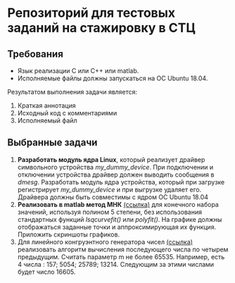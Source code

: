 # Репозиторий для тестовых заданий на стажировку в СТЦ
## Требования
* Язык реализации С или С++ или matlab.
* Исполняемые файлы должны запускаться на ОС Ubuntu 18.04.

Результатом выполнения задачи является:
1.	Краткая аннотация
2.	Исходный код с комментариями
3.	Исполняемый файл

## Выбранные задачи
1. **Разработать модуль ядра Linux**, который реализует драйвер символьного устройства *my_dummy_device*. При подключении и отключении устройства драйвер должен выводить сообщения в *dmesg*. Разработать модуль ядра устройства, который при загрузке регистрирует *my_dummy_device* и при выгрузке удаляет его. Драйвера должны быть совместимы с ядром ОС Ubuntu 18.04
2. **Реализовать в matlab метод МНК** [(ссылка)](https://ru.wikipedia.org/wiki/Метод_наименьших_квадратов) для конечного набора значений, используя полином 5 степени, без использования стандартных функций *lsqcurvefit()* или *polyfit()*. На графике должны отображаться заданные точки и аппроксимирующая их функция. Приложить скриншоты графиков.
3. Для линейного конгруэнтного генератора чисел [(ссылка)](https://ru.wikipedia.org/wiki/Линейный_конгруэнтный_метод) реализовать алгоритм вычисления последующего числа по четырем предыдущим. Считать параметр m не более 65535. Например, есть 4 числа : 157;  5054; 25789; 13214. Следующим за этими числами будет число 16605.




